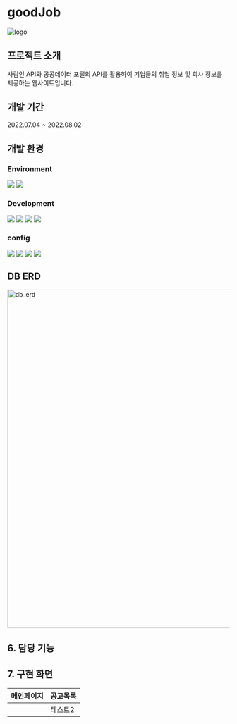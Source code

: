  # goodJob
![logo](https://user-images.githubusercontent.com/97607752/234814967-4c2b7fe4-e178-453a-ad91-c865abf890bb.jpg)

  ## 프로젝트 소개
  사람인 API와 공공데이터 포털의 API를 활용하여 기업들의 취업 정보 및 회사 정보를 제공하는 웹사이트입니다.
  
  ## 개발 기간
  2022.07.04 ~ 2022.08.02
  
  ## 개발 환경
  ### Environment
  <img src="https://img.shields.io/badge/git-F05032?style=for-the-badge&logo=git&logoColor=white"> <img src="https://img.shields.io/badge/github-181717?style=for-the-badge&logo=github&logoColor=white">
  
  ### Development
  <img src="https://img.shields.io/badge/java-007396?style=for-the-badge&logo=java&logoColor=white"> <img src="https://img.shields.io/badge/javascript-F7DF1E?style=for-the-badge&logo=javascript&logoColor=black"> <img src="https://img.shields.io/badge/springboot-6DB33F?style=for-the-badge&logo=springboot&logoColor=white"> <img src="https://img.shields.io/badge/bootstrap-7952B3?style=for-the-badge&logo=bootstrap&logoColor=white">
  
  ### config
  <img src="https://img.shields.io/badge/amazonaws-232F3E?style=for-the-badge&logo=amazonaws&logoColor=white"> <img src="https://img.shields.io/badge/apache tomcat-F8DC75?style=for-the-badge&logo=apachetomcat&logoColor=white"> <img src="https://img.shields.io/badge/mysql-4479A1?style=for-the-badge&logo=mysql&logoColor=white"> <img src="https://img.shields.io/badge/gradle-02303A?style=for-the-badge&logo=gradle&logoColor=white">
   
  ## DB ERD
  <img width="768" alt="db_erd" src="https://user-images.githubusercontent.com/97607752/234818032-d8e0c2da-2484-48cc-8ece-2defa69e9634.png">

  ## 6. 담당 기능
  
  ## 7. 구현 화면
  |메인페이지|공고목록|
|------|------|
| |테스트2|
  
  
